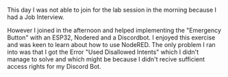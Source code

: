 
This day I was not able to join for the lab session in the morning because I had a Job Interview.

However I joined in the afternoon and helped implementing the "Emergency Button" with an ESP32, Nodered and a Discordbot. I enjoyed this exercise and was keen to learn about how to use NodeRED. The only problem I ran into was that I got the Error "Used Disallowed Intents" which I didn't manage to solve and which might be because I didn't recive sufficient access rights for my Discord Bot.